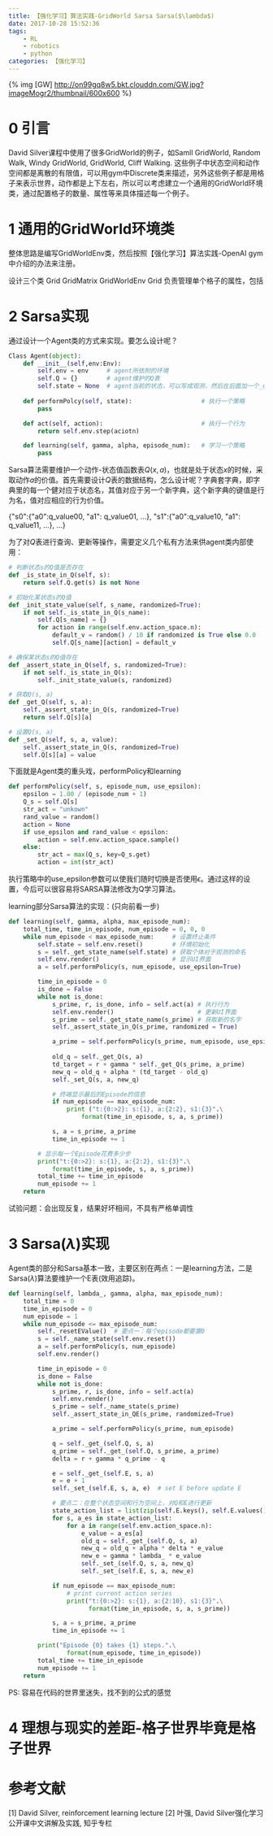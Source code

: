 ```yaml
---
title: 【强化学习】算法实践-GridWorld Sarsa Sarsa($\lambda$)
date: 2017-10-28 15:52:36
tags:
    - RL
    - robotics
    - python
categories: 【强化学习】
---
```

{% img [GW] http://on99gq8w5.bkt.clouddn.com/GW.jpg?imageMogr2/thumbnail/600x600 %}
<!--more-->

# 0 引言
David Silver课程中使用了很多GridWorld的例子，如Samll GridWorld, Random Walk, Windy GridWorld, GridWorld, Cliff Walking. 这些例子中状态空间和动作空间都是离散的有限值，可以用gym中Discrete类来描述，另外这些例子都是用格子来表示世界，动作都是上下左右，所以可以考虑建立一个通用的GridWorld环境类，通过配置格子的数量、属性等来具体描述每一个例子。

# 1 通用的GridWorld环境类
整体思路是编写GridWorldEnv类，然后按照【强化学习】算法实践-OpenAI gym中介绍的办法来注册。

设计三个类 Grid GridMatrix GridWorldEnv
Grid 负责管理单个格子的属性，包括

# 2 Sarsa实现
通过设计一个Agent类的方式来实现。要怎么设计呢？

```Python
Class Agent(object):
    def __init__(self,env:Env):
        self.env = env     # agent所依附的环境
        self.Q = {}        # agent维护的Q表
        self.state = None  # agent当前的状态，可以写成观测，然后在后面加一个_obs_to_state的方法
    
    def performPolcy(self, state):                   # 执行一个策略
        pass

    def act(self, action):                           # 执行一个行为
        return self.env.step(aciotn)

    def learning(self, gamma, alpha, episode_num):   # 学习一个策略
        pass
```

Sarsa算法需要维护一个动作-状态值函数表$Q(x,a)$，也就是处于状态$x$的时候，采取动作$a$的价值。首先需要设计$Q$表的数据结构，怎么设计呢？字典套字典，即字典里的每一个健对应于状态名，其值对应于另一个新字典，这个新字典的键值是行为名，值对应相应的行为价值。

{"s0":{"a0":q_value00, "a1": q_value01, ...}, "s1":{"a0":q_value10, "a1": q_value11, ...}, ...}

为了对$Q$表进行查询、更新等操作，需要定义几个私有方法来供agent类内部使用：
```Python
# 判断状态s的Q值是否存在
def _is_state_in_Q(self, s):
    return self.Q.get(s) is not None

# 初始化某状态s的Q值
def _init_state_value(self, s_name, randomized=True):
    if not self._is_state_in_Q(s_name):
        self.Q[s_name] = {}
        for action in range(self.env.action_space.n):
            default_v = random() / 10 if randomized is True else 0.0
            self.Q[s_name][action] = default_v

# 确保某状态s的Q值存在
def _assert_state_in_Q(self, s, randomized=True):
    if not self._is_state_in_Q(s):
        self._init_state_value(s, randomized)

# 获取Q(s, a)
def _get_Q(self, s, a):
    self._assert_state_in_Q(s, randomized=True)
    return self.Q[s][a]

# 设置Q(s, a)
def _set_Q(self, s, a, value):
    self._assert_state_in_Q(s, randomized=True)
    self.Q[s][a] = value
```
下面就是Agent类的重头戏，performPolicy和learning

```Python
def performPolicy(self, s, episode_num, use_epsilon):
    epsilon = 1.00 / (episode_num + 1)
    Q_s = self.Q[s]
    str_act = "unkown"
    rand_value = random()
    action = None
    if use_epsilon and rand_value < epsilon:
        action = self.env.action_space.sample()
    else:
        str_act = max(Q_s, key=Q_s.get)
        action = int(str_act)
```
执行策略中的use_epsilon参数可以使我们随时切换是否使用$\epsilon$。通过这样的设置，今后可以很容易将SARSA算法修改为Q学习算法。

learning部分Sarsa算法的实现：(只向前看一步)
```Python
def learning(self, gamma, alpha, max_episode_num):
    total_time, time_in_episode, num_episode = 0, 0, 0
    while num_episode < max_episode_num:     # 设置终止条件
        self.state = self.env.reset()        # 环境初始化
        s = self._get_state_name(self.state) # 获取个体对于观测的命名
        self.env.render()                    # 显示UI界面
        a = self.performPolicy(s, num_episode, use_epsilon=True)

        time_in_episode = 0
        is_done = False
        while not is_done:
            s_prime, r, is_done, info = self.act(a) # 执行行为
            self.env.render()                       # 更新UI界面
            s_prime = self._get_state_name(s_prime) # 获取新的名字
            self._assert_state_in_Q(s_prime, randomized = True)

            a_prime = self.performPolicy(s_prime, num_episode, use_epsilon=True) # 获取a'
            
            old_q = self._get_Q(s, a)
            td_target = r + gamma * self._get_Q(s_prime, a_prime)
            new_q = old_q + alpha * (td_target - old_q)
            self._set_Q(s, a, new_q)

            # 终端显示最后的Episode的信息
            if num_episode == max_episode_num:
                print ("t:{0:>2}: s:{1}, a:{2:2}, s1:{3}".\
                    format(time_in_episode, s, a, s_prime))

            s, a = s_prime, a_prime
            time_in_episode += 1

        # 显示每一个Episode花费多少步
        print("t:{0:>2}: s:{1}, a:{2:2}, s1:{3}".\
            format(time_in_episode, s, a, s_prime))
        total_time += time_in_episode
        num_episode += 1
    return 
```
试验问题：会出现反复，结果好坏相间，不具有严格单调性

# 3 Sarsa($\lambda$)实现
Agent类的部分和Sarsa基本一致，主要区别在两点：一是learning方法，二是Sarsa($\lambda$)算法要维护一个E表(效用追踪)。
```Python
def learning(self, lambda_, gamma, alpha, max_episode_num):
    total_time = 0
    time_in_episode = 0
    num_episode = 1
    while num_episode <= max_episode_num:
        self._resetEValue()  # 要点一：每个episode都要置0
        s = self._name_state(self.env.reset())
        a = self.performPolicy(s, num_episode)
        self.env.render()

        time_in_episode = 0
        is_done = False
        while not is_done:
            s_prime, r, is_done, info = self.act(a)
            self.env.render()
            s_prime = self._name_state(s_prime)
            self._assert_state_in_QE(s_prime, randomized=True)

            a_prime = self.performPolicy(s_prime, num_episode)

            q = self._get_(self.Q, s, a)
            q_prime = self._get_(self.Q, s_prime, a_prime)
            delta = r + gamma * q_prime - q

            e = self._get_(self.E, s, a)
            e = e + 1
            self._set_(self.E, s, a, e)  # set E before update E

            # 要点二：在整个状态空间和行为空间上，对Q和E进行更新
            state_action_list = list(zip(self.E.keys(), self.E.values()))
            for s, a_es in state_action_list:
                for a in range(self.env.action_space.n):
                    e_value = a_es[a]
                    old_q = self._get_(self.Q, s, a)
                    new_q = old_q + alpha * delta * e_value
                    new_e = gamma * lambda_ * e_value
                    self._set_(self.Q, s, a, new_q)
                    self._set_(self.E, s, a, new_e)

            if num_episode == max_episode_num:
                # print current action series
                print("t:{0:>2}: s:{1}, a:{2:10}, s1:{3}".\
                      format(time_in_episode, s, a, s_prime))

            s, a = s_prime, a_prime
            time_in_episode += 1

        print("Episode {0} takes {1} steps.".\
                format(num_episode, time_in_episode))
        total_time += time_in_episode
        num_episode += 1
    return
```
PS: 容易在代码的世界里迷失，找不到的公式的感觉

# 4 理想与现实的差距-格子世界毕竟是格子世界

# 参考文献
[1] David Silver, reinforcement learning lecture
[2] 叶强, David Silver强化学习公开课中文讲解及实践, 知乎专栏
